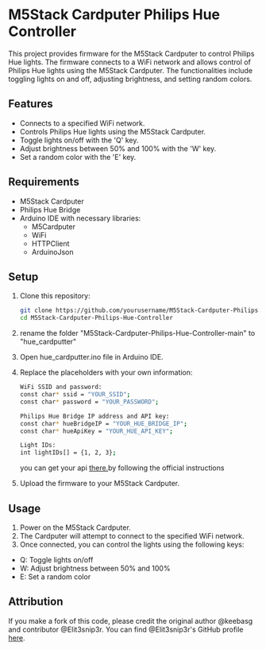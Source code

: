 # M5Stack Cardputer Philips Hue Controller

This project provides firmware for the M5Stack Cardputer to control Philips Hue lights. The firmware connects to a WiFi network and allows control of Philips Hue lights using the M5Stack Cardputer. The functionalities include toggling lights on and off, adjusting brightness, and setting random colors.

## Features

- Connects to a specified WiFi network.
- Controls Philips Hue lights using the M5Stack Cardputer.
- Toggle lights on/off with the 'Q' key.
- Adjust brightness between 50% and 100% with the 'W' key.
- Set a random color with the 'E' key.

## Requirements

- M5Stack Cardputer
- Philips Hue Bridge
- Arduino IDE with necessary libraries:
  - M5Cardputer
  - WiFi
  - HTTPClient
  - ArduinoJson

## Setup

1. Clone this repository:
   ```bash
   git clone https://github.com/yourusername/M5Stack-Cardputer-Philips-Hue-Controller.git
   cd M5Stack-Cardputer-Philips-Hue-Controller
2. rename the folder "M5Stack-Cardputer-Philips-Hue-Controller-main" to "hue_cardputter"

3. Open hue_cardputter.ino file in Arduino IDE.

4. Replace the placeholders with your own information:
   ```bash    
   WiFi SSID and password:
   const char* ssid = "YOUR_SSID";
   const char* password = "YOUR_PASSWORD";

   Philips Hue Bridge IP address and API key:
   const char* hueBridgeIP = "YOUR_HUE_BRIDGE_IP";
   const char* hueApiKey = "YOUR_HUE_API_KEY";
   
   Light IDs:
   int lightIDs[] = {1, 2, 3};
   ```
   you can get your api [there.](https://developers.meethue.com/develop/get-started-2/)by following the official instructions

5. Upload the firmware to your M5Stack Cardputer.

## Usage 

1. Power on the M5Stack Cardputer.
2. The Cardputer will attempt to connect to the specified WiFi network.
3. Once connected, you can control the lights using the following keys: 
  - Q: Toggle lights on/off
  - W: Adjust brightness between 50% and 100%
  - E: Set a random color

## Attribution
If you make a fork of this code, please credit the original author @keebasg and contributor @Elit3snip3r. You can find @Elit3snip3r's GitHub profile [here](https://github.com/Elitesniper06).



